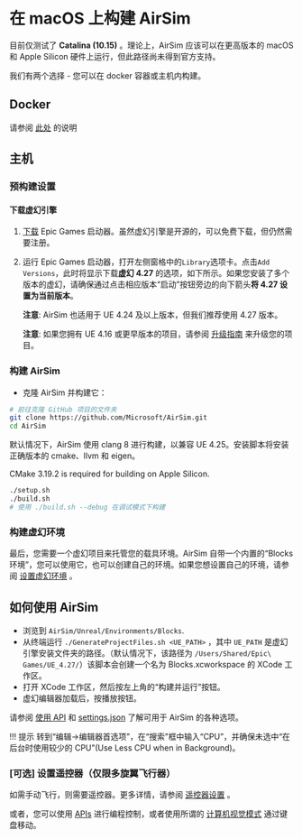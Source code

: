 # 在 macOS 上构建 AirSim

目前仅测试了 **Catalina (10.15)** 。理论上，AirSim 应该可以在更高版本的 macOS 和 Apple Silicon 硬件上运行，但此路径尚未得到官方支持。

我们有两个选择 - 您可以在 docker 容器或主机内构建。

## Docker

请参阅 [此处](docker_ubuntu.md) 的说明


## 主机

### 预构建设置

#### 下载虚幻引擎

1. [下载](https://www.unrealengine.com/download) Epic Games 启动器。虽然虚幻引擎是开源的，可以免费下载，但仍然需要注册。
2. 运行 Epic Games 启动器，打开左侧窗格中的`Library`选项卡。点击`Add Versions`，此时将显示下载**虚幻 4.27** 的选项，如下所示。如果您安装了多个版本的虚幻，请确保通过点击相应版本“启动”按钮旁边的向下箭头**将 4.27 设置为当前版本**。

   **注意**: AirSim 也适用于 UE 4.24 及以上版本，但我们推荐使用 4.27 版本。

   **注意**: 如果您拥有 UE 4.16 或更早版本的项目，请参阅 [升级指南](unreal_upgrade.md) 来升级您的项目。

### 构建 AirSim

- 克隆 AirSim 并构建它：

```bash
# 前往克隆 GitHub 项目的文件夹
git clone https://github.com/Microsoft/AirSim.git
cd AirSim
```

默认情况下，AirSim 使用 clang 8 进行构建，以兼容 UE 4.25。安装脚本将安装正确版本的 cmake、llvm 和 eigen。

CMake 3.19.2 is required for building on Apple Silicon.

```bash
./setup.sh
./build.sh
# 使用 ./build.sh --debug 在调试模式下构建
```

### 构建虚幻环境

最后，您需要一个虚幻项目来托管您的载具环境。AirSim 自带一个内置的“Blocks 环境”，您可以使用它，也可以创建自己的环境。如果您想设置自己的环境，请参阅 [设置虚幻环境](unreal_proj.md) 。

## 如何使用 AirSim

- 浏览到 `AirSim/Unreal/Environments/Blocks`.
- 从终端运行 `./GenerateProjectFiles.sh <UE_PATH>` ，其中 `UE_PATH` 是虚幻引擎安装文件夹的路径。（默认情况下，该路径为 `/Users/Shared/Epic\ Games/UE_4.27/`）该脚本会创建一个名为 Blocks.xcworkspace 的 XCode 工作区。
- 打开 XCode 工作区，然后按左上角的“构建并运行”按钮。
- 虚幻编辑器加载后，按播放按钮。

请参阅 [使用 API](apis.md)  和 [settings.json](settings.md) 了解可用于 AirSim 的各种选项。

!!! 提示
转到“编辑->编辑器首选项”，在“搜索”框中输入“CPU”，并确保未选中“在后台时使用较少的 CPU”(Use Less CPU when in Background)。

### [可选] 设置遥控器（仅限多旋翼飞行器） 

如需手动飞行，则需要遥控器。更多详情，请参阅 [遥控器设置](remote_control.md) 。

或者，您可以使用 [APIs](apis.md) 进行编程控制，或者使用所谓的 [计算机视觉模式](image_apis.md) 通过键盘移动。

